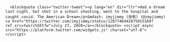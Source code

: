       <blockquote class="twitter-tweet"><p lang="en" dir="ltr">Had a dream last night. Got shot in a school shooting, went to the hospital and caught covid. The American Dream</p>&mdash; imyjimmy (张帆) (@imyjimmy) <a href="https://twitter.com/imyjimmy/status/1287746442875015169?ref_src=twsrc%5Etfw">July 27, 2020</a></blockquote> <script async src="https://platform.twitter.com/widgets.js" charset="utf-8"></script>
